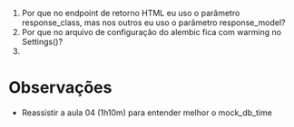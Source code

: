 1. Por que no endpoint de retorno HTML eu uso o parâmetro response_class, mas nos outros eu uso o parâmetro response_model?
2. Por que no arquivo de configuração do alembic fica com warming no Settings()?
3. 


# Observações

* Reassistir a aula 04 (1h10m) para entender melhor o mock_db_time